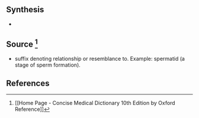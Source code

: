 ## Synthesis
- 
## Source [^1]
- suffix denoting relationship or resemblance to. Example: spermatid (a stage of sperm formation).
## References

[^1]: [[Home Page - Concise Medical Dictionary 10th Edition by Oxford Reference]]